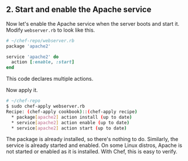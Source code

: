 ## 2. Start and enable the Apache service

Now let's enable the Apache service when the server boots and start it. Modify <code class="file-path">webserver.rb</code> to look like this.

```ruby
# ~/chef-repo/webserver.rb
package 'apache2'

service 'apache2' do
  action [:enable, :start]
end
```

This code declares multiple actions.

Now apply it.

```bash
# ~/chef-repo
$ sudo chef-apply webserver.rb
Recipe: (chef-apply cookbook)::(chef-apply recipe)
  * package[apache2] action install (up to date)
  * service[apache2] action enable (up to date)
  * service[apache2] action start (up to date)  
```

The package is already installed, so there's nothing to do. Similarly, the service is already started and enabled. On some Linux distros, Apache is not started or enabled as it is installed. With Chef, this is easy to verify.
